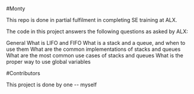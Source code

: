 #Monty

This repo is done in partial fulfilment in completing SE training at ALX.

The code in this project answers the following questions as asked by ALX:

General
What is LIFO and FIFO
What is a stack and a queue, and when to use them
What are the common implementations of stacks and queues
What are the most common use cases of stacks and queues
What is the proper way to use global variables

#Contributors

This project is done by one -- myself
